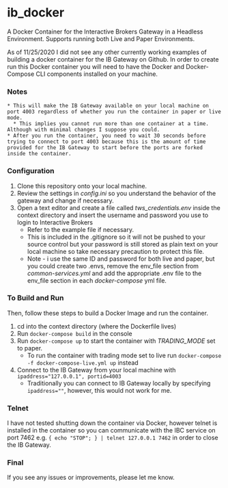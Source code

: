 # ib_docker
A Docker Container for the Interactive Brokers Gateway in a Headless Environment. Supports running both Live and Paper Environments.

As of 11/25/2020 I did not see any other currently working examples of building a docker container for the IB Gateway on Github. In order to create run this Docker container you will need to have the Docker and Docker-Compose CLI components installed on your machine.

### Notes
    * This will make the IB Gateway available on your local machine on port 4003 regardless of whether you run the container in paper or live mode.
      * This implies you cannot run more than one container at a time. Although with minimal changes I suppose you could.
    * After you run the container, you need to wait 30 seconds before trying to connect to port 4003 because this is the amount of time provided for the IB Gateway to start before the ports are forked inside the container.

### Configuration
1. Clone this repository onto your local machine.
2. Review the settings in *config.ini* so you understand the behavior of the gateway and change if necessary.
3. Open a text editor and create a file called *tws_credentials.env* inside the context directory and insert the username and password you use to login to Interactive Brokers
     * Refer to the example file if necessary.
     * This is included in the .gitignore so it will not be pushed to your source control but your password is still stored as plain text on your local machine so take necessary precaution to protect this file.
     * Note - i use the same ID and password for both live and paper, but you could create two .envs, remove the env_file section from *common-services.yml* and add the appropriate .env file to the env_file section in each *docker-compose* yml file.
  
 ### To Build and Run
 Then, follow these steps to build a Docker Image and run the container.
 
 1. cd into the context directory (where the Dockerfile lives)
 2. Run `docker-compose build` in the console
 3. Run `docker-compose up` to start the container with *TRADING_MODE* set to paper. 
     * To run the container with trading mode set to live run `docker-compose -f docker-compose-live.yml up` instead
 4. Connect to the IB Gateway from your local machine with `ipaddress="127.0.0.1", portid=4003`
     * Traditionally you can connect to IB Gateway locally by specifying `ipaddress=""`, however, this would not work for me.
 
 ### Telnet
 I have not tested shutting down the container via Docker, however telnet is installed in the container so you can communicate with the IBC service on port 7462 e.g. `{ echo "STOP"; } | telnet 127.0.0.1 7462` in order to close the IB Gateway.
 
 ### Final
 If you see any issues or improvements, please let me know.
 
 
